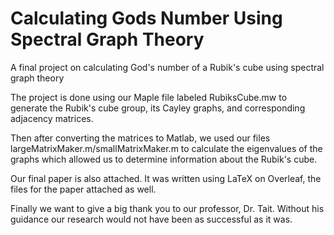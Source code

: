 # Calculating Gods Number Using Spectral Graph Theory
A final project on calculating God's number of a Rubik's cube using spectral graph theory

The project is done using our Maple file labeled RubiksCube.mw to generate the Rubik's cube group, its Cayley graphs, and corresponding adjacency matrices.  

Then after converting the matrices to Matlab, we used our files largeMatrixMaker.m/smallMatrixMaker.m to calculate the eigenvalues of the graphs which allowed us to determine information about the Rubik's cube.

Our final paper is also attached.  It was written using LaTeX on Overleaf, the files for the paper attached as well.

Finally we want to give a big thank you to our professor, Dr. Tait.  Without his guidance our research would not have been as successful as it was.
